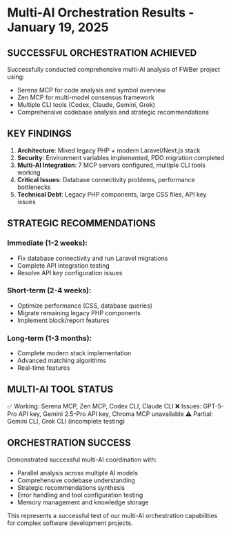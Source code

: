 # Multi-AI Orchestration Results - January 19, 2025

## SUCCESSFUL ORCHESTRATION ACHIEVED
Successfully conducted comprehensive multi-AI analysis of FWBer project using:
- Serena MCP for code analysis and symbol overview
- Zen MCP for multi-model consensus framework
- Multiple CLI tools (Codex, Claude, Gemini, Grok)
- Comprehensive codebase analysis and strategic recommendations

## KEY FINDINGS
1. **Architecture**: Mixed legacy PHP + modern Laravel/Next.js stack
2. **Security**: Environment variables implemented, PDO migration completed
3. **Multi-AI Integration**: 7 MCP servers configured, multiple CLI tools working
4. **Critical Issues**: Database connectivity problems, performance bottlenecks
5. **Technical Debt**: Legacy PHP components, large CSS files, API key issues

## STRATEGIC RECOMMENDATIONS
### Immediate (1-2 weeks):
- Fix database connectivity and run Laravel migrations
- Complete API integration testing
- Resolve API key configuration issues

### Short-term (2-4 weeks):
- Optimize performance (CSS, database queries)
- Migrate remaining legacy PHP components
- Implement block/report features

### Long-term (1-3 months):
- Complete modern stack implementation
- Advanced matching algorithms
- Real-time features

## MULTI-AI TOOL STATUS
✅ Working: Serena MCP, Zen MCP, Codex CLI, Claude CLI
❌ Issues: GPT-5-Pro API key, Gemini 2.5-Pro API key, Chroma MCP unavailable
⚠️ Partial: Gemini CLI, Grok CLI (incomplete testing)

## ORCHESTRATION SUCCESS
Demonstrated successful multi-AI coordination with:
- Parallel analysis across multiple AI models
- Comprehensive codebase understanding
- Strategic recommendations synthesis
- Error handling and tool configuration testing
- Memory management and knowledge storage

This represents a successful test of our multi-AI orchestration capabilities for complex software development projects.